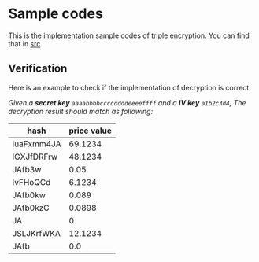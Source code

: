 # Sample codes

This is the implementation sample codes of triple encryption.
You can find that in [src](./src)

## Verification

Here is an example to check if the implementation of decryption is correct.

_Given a **secret key** `aaaabbbbccccddddeeeeffff` and a **IV key** `a1b2c3d4`,
The decryption result should match as following:_

| hash | price value |
| -- | -- |
| IuaFxmm4JA | 69.1234 |
| IGXJfDRFrw | 48.1234 |
| JAfb3w | 0.05 |
| IvFHoQCd | 6.1234 |
| JAfb0kw | 0.089 |
| JAfb0kzC | 0.0898 |
| JA | 0 |
| JSLJKrfWKA | 12.1234 |
| JAfb | 0.0 |
